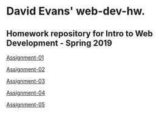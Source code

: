 <html>
  <body>
    <h1>David Evans' web-dev-hw.</h1>
    <h2>Homework repository for Intro to Web Development - Spring 2019</h2>
      <p><a href="assignment-01/index.html">Assignment-01</a></p>
      <p><a href="assignment-02/index.html">Assignment-02</a></p>
      <p><a href="assignment-03/index.html">Assignment-03</a></p>
      <p><a href="assignment-04/index.html">Assignment-04</a></p>
      <p><a href="assignment-05/index.html">Assignment-05</a></p>
    </body>
</html>
